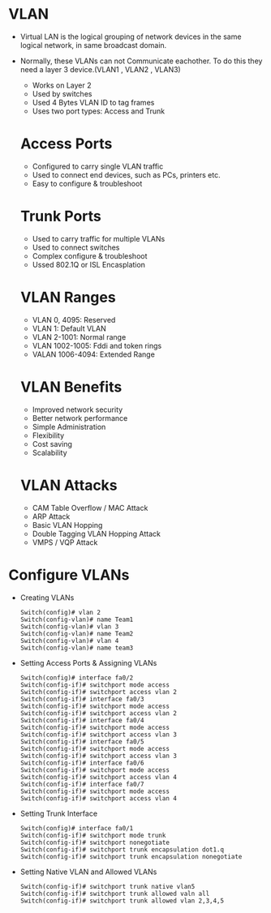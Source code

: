 # VLAN
- Virtual LAN is the logical grouping of network devices in the  same logical network, in same broadcast domain.
- Normally, these VLANs can not Communicate eachother. To do this they need a layer 3 device.(VLAN1 , VLAN2 , VLAN3)
    - Works on Layer 2
    - Used by switches
    - Used 4 Bytes VLAN ID to tag frames
    - Uses two port types: Access and Trunk
 
  # Access Ports
  - Configured to carry single VLAN traffic
  - Used to connect end devices, such as PCs, printers etc.
  - Easy to configure & troubleshoot
 
  # Trunk Ports
  - Used to carry traffic for multiple VLANs
  - Used to connect switches
  - Complex configure & troubleshoot
  - Ussed 802.1Q or ISL Encasplation
 
  # VLAN Ranges
  - VLAN 0, 4095: Reserved
  - VLAN 1: Default VLAN
  - VLAN 2-1001: Normal range
  - VLAN 1002-1005: Fddi and token rings
  - VALAN 1006-4094: Extended Range
 
  # VLAN Benefits
  - Improved network security
  - Better network performance
  - Simple Administration
  - Flexibility
  - Cost saving
  - Scalability
 
  # VLAN Attacks
  - CAM Table Overflow / MAC Attack
  - ARP Attack
  - Basic VLAN Hopping
  - Double Tagging VLAN Hopping Attack
  - VMPS / VQP Attack
 
# Configure VLANs
- Creating VLANs
  ```
  Switch(config)# vlan 2
  Switch(config-vlan)# name Team1
  Switch(config-vlan)# vlan 3
  Switch(config-vlan)# name Team2
  Switch(config-vlan)# vlan 4
  Switch(config-vlan)# name team3
  ```
- Setting Access Ports & Assigning VLANs
  ```
  Switch(config)# interface fa0/2
  Switch(config-if)# switchport mode access
  Switch(config-if)# switchport access vlan 2
  Switch(config-if)# interface fa0/3
  Switch(config-if)# switchport mode access
  Switch(config-if)# switchport access vlan 2
  Switch(config-if)# interface fa0/4
  Switch(config-if)# switchport mode access
  Switch(config-if)# switchport access vlan 3
  Switch(config-if)# interface fa0/5
  Switch(config-if)# switchport mode access
  Switch(config-if)# switchport access vlan 3
  Switch(config-if)# interface fa0/6
  Switch(config-if)# switchport mode access
  Switch(config-if)# switchport access vlan 4
  Switch(config-if)# interface fa0/7
  Switch(config-if)# switchport mode access
  Switch(config-if)# switchport access vlan 4
  ```
- Setting Trunk Interface
  ```
  Switch(config)# interface fa0/1
  Switch(config-if)# switchport mode trunk
  Switch(config-if)# switchport nonegotiate
  Switch(config-if)# switchport trunk encapsulation dot1.q
  Switch(config-if)# switchport trunk encapsulation nonegotiate
  ```
- Setting Native VLAN and Allowed VLANs
  ```
  Switch(config-if)# switchport trunk native vlan5
  Switch(config-if)# switchport trunk allowed valn all
  Switch(config-if)# switchport trunk allowed vlan 2,3,4,5
  ```
  
  
